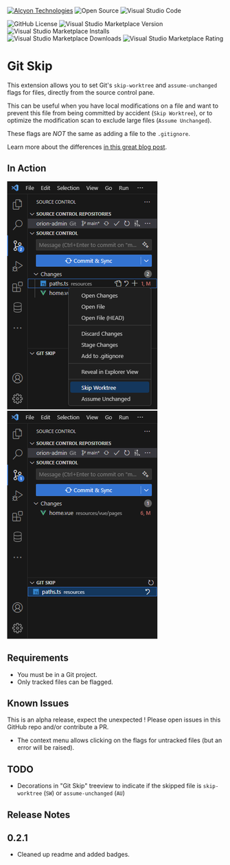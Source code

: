 <a href="https://alcyon.dev" target="_blank">![Alcyon Technologies](https://img.shields.io/badge/Alcyon-Technologies-grey?style=plastic&labelColor=orange)</a>
![Open Source](https://img.shields.io/badge/Open-Source-grey?style=plastic&labelColor=limegreen)
![Visual Studio Code](https://img.shields.io/badge/VSCode-Extension-grey?style=plastic&labelColor=0078D4)

![GitHub License](https://img.shields.io/github/license/alcyon-dev/vscode-ext-git-skip?style=plastic&label=License)
![Visual Studio Marketplace Version](https://img.shields.io/visual-studio-marketplace/v/alcyon-dev.git-skip?style=plastic&label=Version)
![Visual Studio Marketplace Installs](https://img.shields.io/visual-studio-marketplace/i/alcyon-dev.git-skip?style=plastic&label=Installs)
![Visual Studio Marketplace Downloads](https://img.shields.io/visual-studio-marketplace/d/alcyon-dev.git-skip?style=plastic&label=Downloads)
![Visual Studio Marketplace Rating](https://img.shields.io/visual-studio-marketplace/r/alcyon-dev.git-skip?style=plastic&label=Rating)

# Git Skip

This extension allows you to set Git's `skip-worktree` and `assume-unchanged` flags for files, directly from the source control pane.

This can be useful when you have local modifications on a file and want to prevent this file from being committed by accident (`Skip Worktree`), or to optimize the modification scan to exclude large files (`Assume Unchanged`).

These flags are *NOT* the same as adding a file to the `.gitignore`.

Learn more about the differences [in this great blog post](https://automationpanda.com/2018/09/19/ignoring-files-with-git/).


## In Action

![Setting the skip-worktree flag on a file](images/before.png) &nbsp; ![Viewing skipped files, and removing the flag](images/after.png)

## Requirements

- You must be in a Git project.
- Only tracked files can be flagged.

## Known Issues

This is an alpha release, expect the unexpected ! Please open issues in this GitHub repo and/or contribute a PR.

- The context menu allows clicking on the flags for untracked files (but an error will be raised).

## TODO

- Decorations in "Git Skip" treeview to indicate if the skipped file is `skip-worktree` (`SW`) or `assume-unchanged` (`AU`)

## Release Notes

## 0.2.1

- Cleaned up readme and added badges.